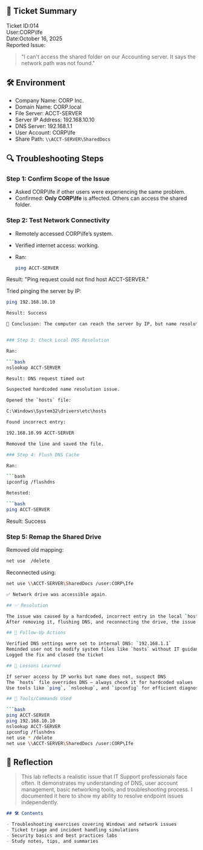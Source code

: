 ## 🧾 Ticket Summary

Ticket ID:014  
User:CORP\Ife  
Date:October 16, 2025  
Reported Issue:
> "I can't access the shared folder on our Accounting server. It says the network path was not found."

## 🛠️ Environment

- Company Name: CORP Inc.  
- Domain Name: CORP.local  
- File Server: ACCT-SERVER  
- Server IP Address: 192.168.10.10  
- DNS Server: 192.168.1.1  
- User Account: CORP\Ife  
- Share Path: `\\ACCT-SERVER\SharedDocs`

## 🔍 Troubleshooting Steps

### Step 1: Confirm Scope of the Issue

- Asked CORP\Ife if other users were experiencing the same problem.
- Confirmed: **Only CORP\Ife** is affected. Others can access the shared folder.

### Step 2: Test Network Connectivity

- Remotely accessed CORP\Ife’s system.
- Verified internet access: working.
- Ran:

  ```bash
  ping ACCT-SERVER

Result: "Ping request could not find host ACCT-SERVER."

 Tried pinging the server by IP:

  ```bash
  ping 192.168.10.10

  Result: Success

📌 Conclusion: The computer can reach the server by IP, but name resolution is failing (likely DNS issue).


### Step 3: Check Local DNS Resolution

Ran:

  ```bash
  nslookup ACCT-SERVER

  Result: DNS request timed out

Suspected hardcoded name resolution issue.

 Opened the `hosts` file:

  C:\Windows\System32\drivers\etc\hosts

 Found incorrect entry:

  192.168.10.99 ACCT-SERVER

 Removed the line and saved the file.

### Step 4: Flush DNS Cache

 Ran:

  ```bash
  ipconfig /flushdns

 Retested:

  ```bash
  ping ACCT-SERVER
  ```

  Result: Success

### Step 5: Remap the Shared Drive

 Removed old mapping:

  ```bash
  net use  /delete
  ```
 Reconnected using:

  ```bash
  net use \\ACCT-SERVER\SharedDocs /user:CORP\Ife
  
✅ Network drive was accessible again.

## ✅ Resolution

 The issue was caused by a hardcoded, incorrect entry in the local `hosts` file.
 After removing it, flushing DNS, and reconnecting the drive, the issue was resolved.

## 🔁 Follow-Up Actions

 Verified DNS settings were set to internal DNS: `192.168.1.1`
 Reminded user not to modify system files like `hosts` without IT guidance
 Logged the fix and closed the ticket

## 📘 Lessons Learned

 If server access by IP works but name does not, suspect DNS
 The `hosts` file overrides DNS — always check it for hardcoded values
 Use tools like `ping`, `nslookup`, and `ipconfig` for efficient diagnostics

## 🧰 Tools/Commands Used

```bash
ping ACCT-SERVER
ping 192.168.10.10
nslookup ACCT-SERVER
ipconfig /flushdns
net use * /delete
net use \\ACCT-SERVER\SharedDocs /user:CORP\Ife
```
## 🧠 Reflection

> This lab reflects a realistic issue that IT Support professionals face often. It demonstrates my understanding of DNS, user account management, basic networking tools, and troubleshooting process. I documented it here to show my ability to resolve endpoint issues independently.

```markdown
## 🛠️ Contents

- Troubleshooting exercises covering Windows and network issues
- Ticket triage and incident handling simulations
- Security basics and best practices labs
- Study notes, tips, and summaries

